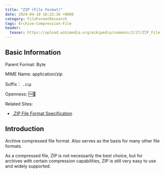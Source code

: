 ```yaml
---
title: "ZIP (File Format)"
date: 2024-04-10 16:22:36 +0800
category: FileFormatResearch
tags: Archive-Compression-File
header:
  teaser: https://upload.wikimedia.org/wikipedia/commons/2/2f/ZIP_File.png
---
```


## Basic Information

Parent Format: Byte

MIME Name: application/zip

Suffix： `.zip`

Openness: 🆓📖

Related Sites:

* [.ZIP File Format Specification](https://pkware.cachefly.net/webdocs/casestudies/APPNOTE.TXT)

## Introduction

Archive compressed file format. Also serves as the basis for many other file formats.

As a compressed file, ZIP is not necessarily the best choice, but for archives with certain compression capabilities, ZIP is still very easy to use and widely supported.
